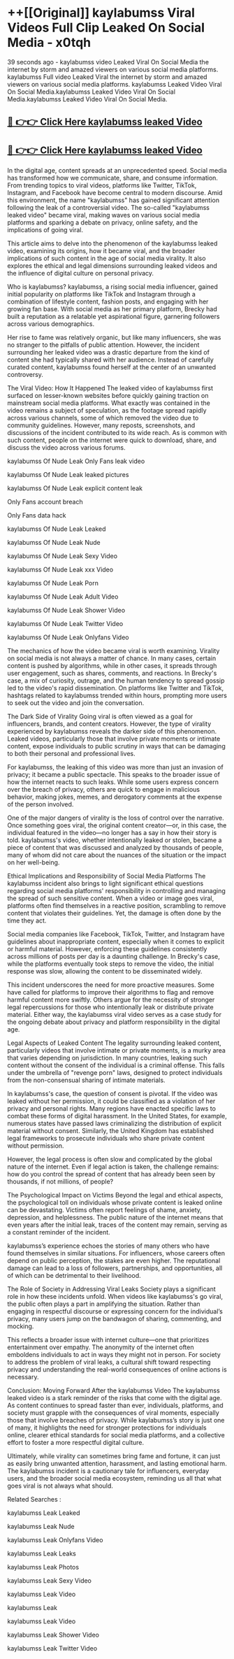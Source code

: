 # ++[[Original]] kaylabumss Viral Videos Full Clip Leaked On Social Media - x0tqh<br>

39 seconds ago - kaylabumss video Leaked Viral On Social Media the internet by storm and amazed viewers on various social media platforms.
kaylabumss Full video Leaked Viral the internet by storm and amazed viewers on various social media platforms. kaylabumss Leaked Video Viral On Social Media.kaylabumss Leaked Video Viral On Social Media.kaylabumss Leaked Video Viral On Social Media.<br>


## [🔴 👉👉 Click Here kaylabumss leaked Video ](https://onlyclips.site?title=kaylabumss&ref=git)

## [🔴 👉👉 Click Here kaylabumss leaked Video ](https://onlyclips.site?title=kaylabumss&ref=git)

In the digital age, content spreads at an unprecedented speed. Social media has transformed how we communicate, share, and consume information. From trending topics to viral videos, platforms like Twitter, TikTok, Instagram, and Facebook have become central to modern discourse. Amid this environment, the name "kaylabumss" has gained significant attention following the leak of a controversial video. The so-called "kaylabumss leaked video" became viral, making waves on various social media platforms and sparking a debate on privacy, online safety, and the implications of going viral.

This article aims to delve into the phenomenon of the kaylabumss leaked video, examining its origins, how it became viral, and the broader implications of such content in the age of social media virality. It also explores the ethical and legal dimensions surrounding leaked videos and the influence of digital culture on personal privacy.

Who is kaylabumss?
kaylabumss, a rising social media influencer, gained initial popularity on platforms like TikTok and Instagram through a combination of lifestyle content, fashion posts, and engaging with her growing fan base. With social media as her primary platform, Brecky had built a reputation as a relatable yet aspirational figure, garnering followers across various demographics.

Her rise to fame was relatively organic, but like many influencers, she was no stranger to the pitfalls of public attention. However, the incident surrounding her leaked video was a drastic departure from the kind of content she had typically shared with her audience. Instead of carefully curated content, kaylabumss found herself at the center of an unwanted controversy.

The Viral Video: How It Happened
The leaked video of kaylabumss first surfaced on lesser-known websites before quickly gaining traction on mainstream social media platforms. What exactly was contained in the video remains a subject of speculation, as the footage spread rapidly across various channels, some of which removed the video due to community guidelines. However, many reposts, screenshots, and discussions of the incident contributed to its wide reach. As is common with such content, people on the internet were quick to download, share, and discuss the video across various forums.

kaylabumss Of Nude Leak Only Fans leak video

kaylabumss Of Nude Leak leaked pictures

kaylabumss Of Nude Leak explicit content leak

Only Fans account breach

Only Fans data hack

kaylabumss Of Nude Leak Leaked

kaylabumss Of Nude Leak Nude

kaylabumss Of Nude Leak Sexy Video

kaylabumss Of Nude Leak xxx Video

kaylabumss Of Nude Leak Porn

kaylabumss Of Nude Leak Adult Video

kaylabumss Of Nude Leak Shower Video

kaylabumss Of Nude Leak Twitter Video

kaylabumss Of Nude Leak Onlyfans Video

The mechanics of how the video became viral is worth examining. Virality on social media is not always a matter of chance. In many cases, certain content is pushed by algorithms, while in other cases, it spreads through user engagement, such as shares, comments, and reactions. In Brecky's case, a mix of curiosity, outrage, and the human tendency to spread gossip led to the video's rapid dissemination. On platforms like Twitter and TikTok, hashtags related to kaylabumss trended within hours, prompting more users to seek out the video and join the conversation.

The Dark Side of Virality
Going viral is often viewed as a goal for influencers, brands, and content creators. However, the type of virality experienced by kaylabumss reveals the darker side of this phenomenon. Leaked videos, particularly those that involve private moments or intimate content, expose individuals to public scrutiny in ways that can be damaging to both their personal and professional lives.

For kaylabumss, the leaking of this video was more than just an invasion of privacy; it became a public spectacle. This speaks to the broader issue of how the internet reacts to such leaks. While some users express concern over the breach of privacy, others are quick to engage in malicious behavior, making jokes, memes, and derogatory comments at the expense of the person involved.

One of the major dangers of virality is the loss of control over the narrative. Once something goes viral, the original content creator—or, in this case, the individual featured in the video—no longer has a say in how their story is told. kaylabumss's video, whether intentionally leaked or stolen, became a piece of content that was discussed and analyzed by thousands of people, many of whom did not care about the nuances of the situation or the impact on her well-being.

Ethical Implications and Responsibility of Social Media Platforms
The kaylabumss incident also brings to light significant ethical questions regarding social media platforms' responsibility in controlling and managing the spread of such sensitive content. When a video or image goes viral, platforms often find themselves in a reactive position, scrambling to remove content that violates their guidelines. Yet, the damage is often done by the time they act.

Social media companies like Facebook, TikTok, Twitter, and Instagram have guidelines about inappropriate content, especially when it comes to explicit or harmful material. However, enforcing these guidelines consistently across millions of posts per day is a daunting challenge. In Brecky's case, while the platforms eventually took steps to remove the video, the initial response was slow, allowing the content to be disseminated widely.

This incident underscores the need for more proactive measures. Some have called for platforms to improve their algorithms to flag and remove harmful content more swiftly. Others argue for the necessity of stronger legal repercussions for those who intentionally leak or distribute private material. Either way, the kaylabumss viral video serves as a case study for the ongoing debate about privacy and platform responsibility in the digital age.

Legal Aspects of Leaked Content
The legality surrounding leaked content, particularly videos that involve intimate or private moments, is a murky area that varies depending on jurisdiction. In many countries, leaking such content without the consent of the individual is a criminal offense. This falls under the umbrella of "revenge porn" laws, designed to protect individuals from the non-consensual sharing of intimate materials.

In kaylabumss's case, the question of consent is pivotal. If the video was leaked without her permission, it could be classified as a violation of her privacy and personal rights. Many regions have enacted specific laws to combat these forms of digital harassment. In the United States, for example, numerous states have passed laws criminalizing the distribution of explicit material without consent. Similarly, the United Kingdom has established legal frameworks to prosecute individuals who share private content without permission.

However, the legal process is often slow and complicated by the global nature of the internet. Even if legal action is taken, the challenge remains: how do you control the spread of content that has already been seen by thousands, if not millions, of people?

The Psychological Impact on Victims
Beyond the legal and ethical aspects, the psychological toll on individuals whose private content is leaked online can be devastating. Victims often report feelings of shame, anxiety, depression, and helplessness. The public nature of the internet means that even years after the initial leak, traces of the content may remain, serving as a constant reminder of the incident.

kaylabumss’s experience echoes the stories of many others who have found themselves in similar situations. For influencers, whose careers often depend on public perception, the stakes are even higher. The reputational damage can lead to a loss of followers, partnerships, and opportunities, all of which can be detrimental to their livelihood.

The Role of Society in Addressing Viral Leaks
Society plays a significant role in how these incidents unfold. When videos like kaylabumss's go viral, the public often plays a part in amplifying the situation. Rather than engaging in respectful discourse or expressing concern for the individual’s privacy, many users jump on the bandwagon of sharing, commenting, and mocking.

This reflects a broader issue with internet culture—one that prioritizes entertainment over empathy. The anonymity of the internet often emboldens individuals to act in ways they might not in person. For society to address the problem of viral leaks, a cultural shift toward respecting privacy and understanding the real-world consequences of online actions is necessary.

Conclusion: Moving Forward After the kaylabumss Video
The kaylabumss leaked video is a stark reminder of the risks that come with the digital age. As content continues to spread faster than ever, individuals, platforms, and society must grapple with the consequences of viral moments, especially those that involve breaches of privacy. While kaylabumss’s story is just one of many, it highlights the need for stronger protections for individuals online, clearer ethical standards for social media platforms, and a collective effort to foster a more respectful digital culture.

Ultimately, while virality can sometimes bring fame and fortune, it can just as easily bring unwanted attention, harassment, and lasting emotional harm. The kaylabumss incident is a cautionary tale for influencers, everyday users, and the broader social media ecosystem, reminding us all that what goes viral is not always what should.

Related Searches :

kaylabumss Leak Leaked

kaylabumss Leak Nude

kaylabumss Leak Onlyfans Video

kaylabumss Leak Leaks

kaylabumss Leak Photos

kaylabumss Leak Sexy Video

kaylabumss Leak Video

kaylabumss Leak

kaylabumss Leak Video

kaylabumss Leak Shower Video

kaylabumss Leak Twitter Video

